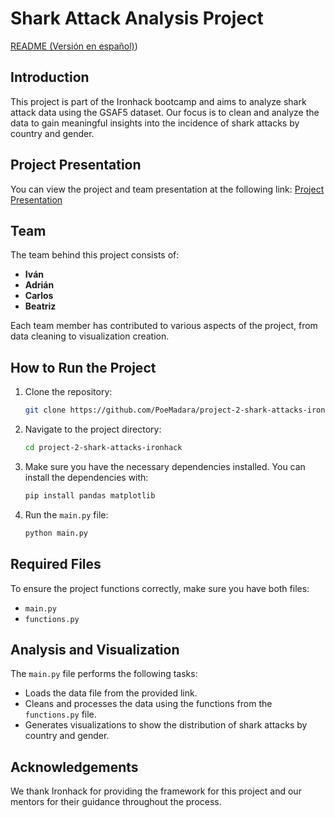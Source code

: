 # Shark Attack Analysis Project

[README (Versión en español)](https://github.com/PoeMadara/project-2-shark-attacks-ironhack/blob/main/README%20ES.md))

## Introduction

This project is part of the Ironhack bootcamp and aims to analyze shark attack data using the GSAF5 dataset. Our focus is to clean and analyze the data to gain meaningful insights into the incidence of shark attacks by country and gender.

## Project Presentation

You can view the project and team presentation at the following link:
[Project Presentation](https://www.canva.com/design/DAGP5LoxMfs/yXHovGBPZ90BTR52VyZ6mg/edit)

## Team

The team behind this project consists of:

- **Iván**
- **Adrián**
- **Carlos**
- **Beatriz**

Each team member has contributed to various aspects of the project, from data cleaning to visualization creation.

## How to Run the Project

1. Clone the repository:
   ```bash
   git clone https://github.com/PoeMadara/project-2-shark-attacks-ironhack.git
   ```

2. Navigate to the project directory:
   ```bash
   cd project-2-shark-attacks-ironhack
   ```

3. Make sure you have the necessary dependencies installed. You can install the dependencies with:
   ```bash
   pip install pandas matplotlib
   ```

4. Run the `main.py` file:
   ```bash
   python main.py
   ```

## Required Files

To ensure the project functions correctly, make sure you have both files:
- `main.py`
- `functions.py`

## Analysis and Visualization

The `main.py` file performs the following tasks:
- Loads the data file from the provided link.
- Cleans and processes the data using the functions from the `functions.py` file.
- Generates visualizations to show the distribution of shark attacks by country and gender.

## Acknowledgements

We thank Ironhack for providing the framework for this project and our mentors for their guidance throughout the process.

